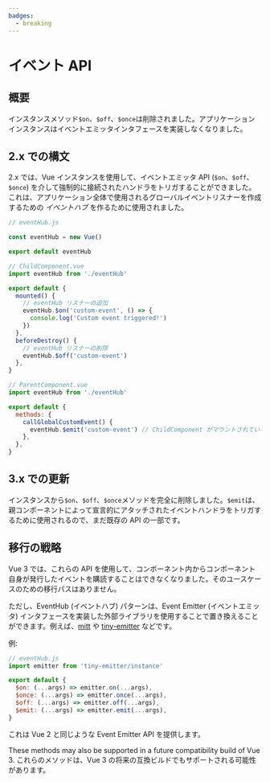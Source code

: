```yaml
---
badges:
  - breaking
---
```


# イベント API <MigrationBadges :badges="$frontmatter.badges" />

## 概要

インスタンスメソッド`$on`、`$off`、`$once`は削除されました。アプリケーションインスタンスはイベントエミッタインタフェースを実装しなくなりました。

## 2.x での構文

2.x では、Vue インスタンスを使用して、イベントエミッタ API (`$on`、`$off`、`$once`) を介して強制的に接続されたハンドラをトリガすることができました。これは、アプリケーション全体で使用されるグローバルイベントリスナーを作成するための _イベントハブ_ を作るために使用されました。

```js
// eventHub.js

const eventHub = new Vue()

export default eventHub
```

```js
// ChildComponent.vue
import eventHub from './eventHub'

export default {
  mounted() {
    // eventHub リスナーの追加
    eventHub.$on('custom-event', () => {
      console.log('Custom event triggered!')
    })
  },
  beforeDestroy() {
    // eventHub リスナーの削除
    eventHub.$off('custom-event')
  },
}
```

```js
// ParentComponent.vue
import eventHub from './eventHub'

export default {
  methods: {
    callGlobalCustomEvent() {
      eventHub.$emit('custom-event') // ChildComponent がマウントされている場合、コンソールにメッセージが表示されます。
    },
  },
}
```

## 3.x での更新

インスタンスから`$on`、`$off`、`$once`メソッドを完全に削除しました。`$emit`は、親コンポーネントによって宣言的にアタッチされたイベントハンドラをトリガするために使用されるので、まだ既存の API の一部です。

## 移行の戦略

Vue 3 では、これらの API を使用して、コンポーネント内からコンポーネント自身が発行したイベントを購読することはできなくなりました。そのユースケースのための移行パスはありません。

ただし、EventHub (イベントハブ) パターンは、Event Emitter (イベントエミッタ) インタフェースを実装した外部ライブラリを使用することで置き換えることができます。例えば、[mitt](https://github.com/developit/mitt) や [tiny-emitter](https://github.com/scottcorgan/tiny-emitter) などです。

例:

```js
// eventHub.js
import emitter from 'tiny-emitter/instance'

export default {
  $on: (...args) => emitter.on(...args),
  $once: (...args) => emitter.once(...args),
  $off: (...args) => emitter.off(...args),
  $emit: (...args) => emitter.emit(...args),
}
```

これは Vue 2 と同じような Event Emitter API を提供します。

These methods may also be supported in a future compatibility build of Vue 3.
これらのメソッドは、Vue 3 の将来の互換ビルドでもサポートされる可能性があります。

